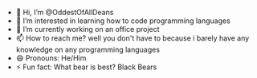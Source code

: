 - 👋 Hi, I’m @OddestOfAllDeans
- 👀 I’m interested in learning how to code programming languages
- 🌱 I’m currently working on an office project
- 📫 How to reach me? well you don't have to because i barely have any knowledge on any programming languages
- 😄 Pronouns: He/Him
- ⚡ Fun fact: What bear is best? Black Bears

<!---
OddestOfAllDeans/OddestOfAllDeans is a ✨ special ✨ repository because its `README.md` (this file) appears on your GitHub profile.
You can click the Preview link to take a look at your changes.
--->
